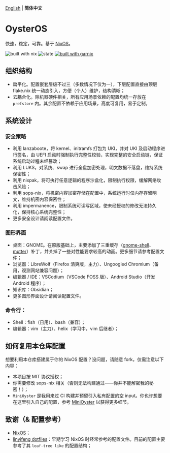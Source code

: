 [English](README.md) | **简体中文**

# OysterOS
快速，稳定，可靠。基于 [NixOS](https://nixos.org)。

![built with nix](https://img.shields.io/static/v1?logo=nixos&logoColor=white&label=&message=Built%20with%20Nix&color=41439a)
![state](https://img.shields.io/badge/works-on%20my%20machines-FEDFE1)
[![built with garnix](https://img.shields.io/endpoint.svg?url=https%3A%2F%2Fgarnix.io%2Fapi%2Fbadges%2Fpokon548%2FOysterOS%3Fbranch%3Dmain)](https://garnix.io)

## 组织结构
- 扁平化。配置嵌套层级不过三（多数情况下仅为一），下层配置直接由顶层 flake.nix 统一动态引入，方便（个人）维护，结构清晰；
- 去耦合化。除机器硬件相关，所有应用场景依赖的配置均统一存放在 `prefstore` 内。其余配置不依赖于应用场景，高度可复用，易于定制。

## 系统设计
### 安全策略
- 利用 lanzaboote，将 kernel、initramfs 打包为 UKI，并对 UKI 及启动程序进行签名，由 UEFI 启动时强制执行完整性校验，实现完整的安全启动链，保证系统启动过程未经篡改；
- 利用 LUKS，对系统、swap 进行全盘加密处理，明文数据不落盘，维持系统保密性；
- 利用 nixpak，将可执行任意逻辑的程序沙盒化，限制执行权限，缓解网络攻击风险；
- 利用 sops-nix，将机密内容加密存储在配置中，系统运行时仅内存存留明文，维持机密内容保密性；
- 利用 impermanence，限制系统可读写区域，使未经授权的修改无法持久化，保持核心系统完整性；
- 更多安全设计请阅读配置文件。

### 图形界面
- 桌面：GNOME。在原版基础上，主要添加了三重缓存（[gnome-shell](https://aur.archlinux.org/packages/gnome-shell-performance)、[mutter](https://aur.archlinux.org/packages/mutter-performance)）补丁，并关掉了一些对性能要求较高的动画。更多细节请参考配置文件；
- 浏览器：LibreWolf（Firefox 清爽版，主力）、Ungoogled Chromium（备用，观测网站兼容问题）；
- 编辑器 / IDE：VSCodium（VSCode FOSS 版）、Android Studio（开发 Android 程序）；
- 知识库：Obsidian；
- 更多图形界面设计请阅读配置文件。
### 命令行：
- Shell：fish（日用）、bash（兼容）；
- 编辑器：vim（主力）、helix（学习中，vim 后继者）；

## 如何复用本仓库配置
想要利用本仓库搭建属于你的 NixOS 配置？没问题，请随意 fork，仅需注意以下内容：
- 本项目按 MIT 协议授权；
- 你需要修改 sops-nix 相关（否则无法构建通过――你并不能解密我的秘密！）；
- `MiniOyster` 是我用来过 CI 构建并预留引入私有配置的空 input。你也许想要在这里引入自己的配置，参考 [MiniOyster](https://github.com/pokon548/MiniOyster) 以获得更多细节。

## 致谢（& 配置参考）
- [NixOS](https://nixos.org)；
- [linyifeng dotfiles](https://github.com/linyinfeng/dotfiles)：早期学习 NixOS 时经常参考的配置文件。目前的配置主要参考了其 `leaf-tree like` 的配置结构；